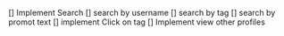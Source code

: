 [] Implement Search
    [] search by username
    [] search by tag
    [] search by promot text
[] implement Click on tag
[] Implement view other profiles